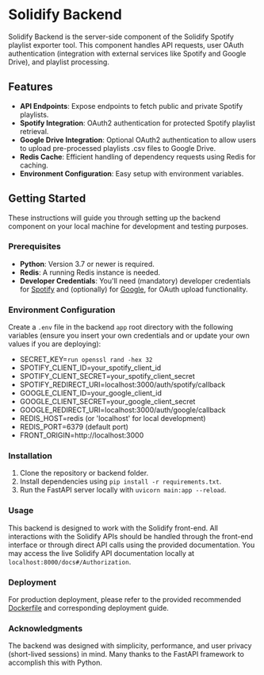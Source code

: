 # Solidify Backend

Solidify Backend is the server-side component of the Solidify Spotify playlist exporter tool. This component handles API requests, user OAuth authentication (integration with external services like Spotify and Google Drive), and playlist processing.

## Features

- **API Endpoints**: Expose endpoints to fetch public and private Spotify playlists.
- **Spotify Integration**: OAuth2 authentication for protected Spotify playlist retrieval.
- **Google Drive Integration**: Optional OAuth2 authentication to allow users to upload pre-processed playlists .csv files to Google Drive.
- **Redis Cache**: Efficient handling of dependency requests using Redis for caching.
- **Environment Configuration**: Easy setup with environment variables.

## Getting Started

These instructions will guide you through setting up the backend component on your local machine for development and testing purposes.

### Prerequisites

- **Python**: Version 3.7 or newer is required.
- **Redis**: A running Redis instance is needed.
- **Developer Credentials**: You'll need (mandatory) developer credentials for [Spotify](https://developer.spotify.com/documentation/web-api/tutorials/getting-started) and (optionally) for [Google](https://cloud.google.com/apis/docs/getting-started#creating_a_google_project), for OAuth upload functionality.

### Environment Configuration

Create a `.env` file in the backend `app` root directory with the following variables (ensure you insert your own credentials and or update your own values if you are deploying):

- SECRET_KEY=`run openssl rand -hex 32`
- SPOTIFY_CLIENT_ID=your_spotify_client_id
- SPOTIFY_CLIENT_SECRET=your_spotify_client_secret
- SPOTIFY_REDIRECT_URI=localhost:3000/auth/spotify/callback
- GOOGLE_CLIENT_ID=your_google_client_id
- GOOGLE_CLIENT_SECRET=your_google_client_secret
- GOOGLE_REDIRECT_URI=localhost:3000/auth/google/callback
- REDIS_HOST=redis (or 'localhost' for local development)
- REDIS_PORT=6379 (default port)
- FRONT_ORIGIN=http://localhost:3000

### Installation

1. Clone the repository or backend folder.
2. Install dependencies using `pip install -r requirements.txt`.
3. Run the FastAPI server locally with `uvicorn main:app --reload`.

### Usage

This backend is designed to work with the Solidify front-end. All interactions with the Solidify APIs should be handled through the front-end interface or through direct API calls using the provided documentation. You may access the live Solidify API documentation locally at `localhost:8000/docs#/Authorization`.

### Deployment

For production deployment, please refer to the provided recommended [Dockerfile](https://github.com/iamtwan/solidify/tree/main#installation) and corresponding deployment guide.

### Acknowledgments

The backend was designed with simplicity, performance, and user privacy (short-lived sessions) in mind. Many thanks to the FastAPI framework to accomplish this with Python.
